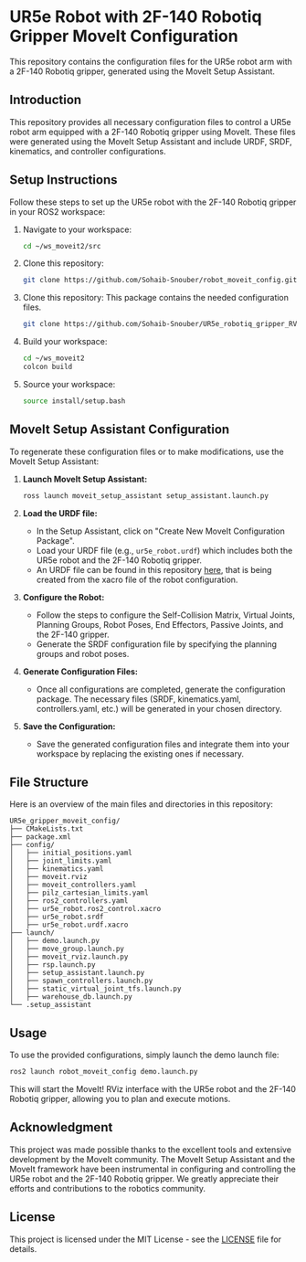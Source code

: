 # UR5e Robot with 2F-140 Robotiq Gripper MoveIt Configuration

This repository contains the configuration files for the UR5e robot arm with a 2F-140 Robotiq gripper, generated using the MoveIt Setup Assistant. 


## Introduction

This repository provides all necessary configuration files to control a UR5e robot arm equipped with a 2F-140 Robotiq gripper using MoveIt. These files were generated using the MoveIt Setup Assistant and include URDF, SRDF, kinematics, and controller configurations.

## Setup Instructions

Follow these steps to set up the UR5e robot with the 2F-140 Robotiq gripper in your ROS2 workspace:


1. Navigate to your workspace:
   ```bash
   cd ~/ws_moveit2/src
   ```

2. Clone this repository:
   ```bash
   git clone https://github.com/Sohaib-Snouber/robot_moveit_config.git
   ```
   
3. Clone this repository: This package contains the needed configuration files.
   ```bash
   git clone https://github.com/Sohaib-Snouber/UR5e_robotiq_gripper_RViz.git
   ```
   
4. Build your workspace:
   ```bash
   cd ~/ws_moveit2
   colcon build
   ```

5. Source your workspace:
   ```bash
   source install/setup.bash
   ```

## MoveIt Setup Assistant Configuration

To regenerate these configuration files or to make modifications, use the MoveIt Setup Assistant:

1. **Launch MoveIt Setup Assistant:**
   ```bash
   ross launch moveit_setup_assistant setup_assistant.launch.py
   ```

2. **Load the URDF file:**
   - In the Setup Assistant, click on "Create New MoveIt Configuration Package".
   - Load your URDF file (e.g., `ur5e_robot.urdf`) which includes both the UR5e robot and the 2F-140 Robotiq gripper.
   - An URDF file can be found in this repository [here](https://github.com/Sohaib-Snouber/UR5e_robotiq_gripper_RViz.git), that is being created from the xacro file of the robot configuration.

3. **Configure the Robot:**
   - Follow the steps to configure the Self-Collision Matrix, Virtual Joints, Planning Groups, Robot Poses, End Effectors, Passive Joints, and the 2F-140 gripper.
   - Generate the SRDF configuration file by specifying the planning groups and robot poses.
   
4. **Generate Configuration Files:**
   - Once all configurations are completed, generate the configuration package. The necessary files (SRDF, kinematics.yaml, controllers.yaml, etc.) will be generated in your chosen directory.

5. **Save the Configuration:**
   - Save the generated configuration files and integrate them into your workspace by replacing the existing ones if necessary.

## File Structure

Here is an overview of the main files and directories in this repository:

```plaintext
UR5e_gripper_moveit_config/
├── CMakeLists.txt
├── package.xml
├── config/
│   ├── initial_positions.yaml
│   ├── joint_limits.yaml
│   ├── kinematics.yaml
│   ├── moveit.rviz
│   ├── moveit_controllers.yaml
│   ├── pilz_cartesian_limits.yaml
│   ├── ros2_controllers.yaml
│   ├── ur5e_robot.ros2_control.xacro
│   ├── ur5e_robot.srdf
│   ├── ur5e_robot.urdf.xacro
├── launch/
│   ├── demo.launch.py
│   ├── move_group.launch.py
│   ├── moveit_rviz.launch.py
│   ├── rsp.launch.py
│   ├── setup_assistant.launch.py
│   ├── spawn_controllers.launch.py
│   ├── static_virtual_joint_tfs.launch.py
│   ├── warehouse_db.launch.py
└── .setup_assistant
```

## Usage

To use the provided configurations, simply launch the demo launch file:

```bash
ros2 launch robot_moveit_config demo.launch.py
```

This will start the MoveIt! RViz interface with the UR5e robot and the 2F-140 Robotiq gripper, allowing you to plan and execute motions.


## Acknowledgment

This project was made possible thanks to the excellent tools and extensive development by the MoveIt community. The MoveIt Setup Assistant and the MoveIt framework have been instrumental in configuring and controlling the UR5e robot and the 2F-140 Robotiq gripper. We greatly appreciate their efforts and contributions to the robotics community.


## License

This project is licensed under the MIT License - see the [LICENSE](LICENSE) file for details.

